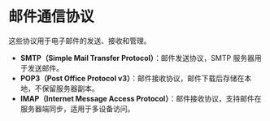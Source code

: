 # 邮件通信协议

这些协议用于电子邮件的发送、接收和管理。

- **SMTP（Simple Mail Transfer Protocol）**：邮件发送协议，SMTP 服务器用于发送邮件。
- **POP3（Post Office Protocol v3）**：邮件接收协议，邮件下载后存储在本地，不保留服务器副本。
- **IMAP（Internet Message Access Protocol）**：邮件接收协议，支持邮件在服务器端同步，适用于多设备访问。